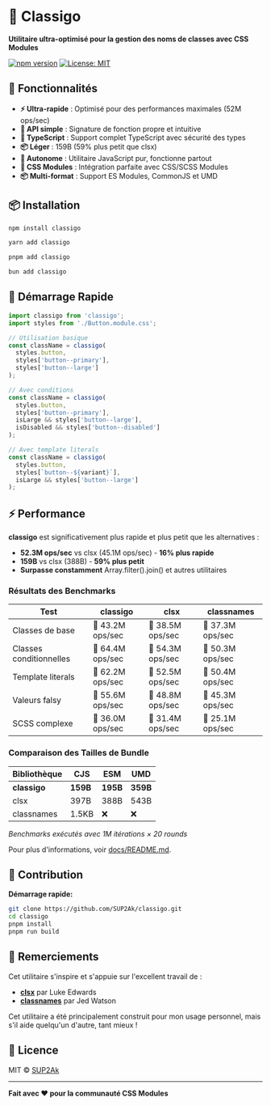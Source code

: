 # 🎯 Classigo

**Utilitaire ultra-optimisé pour la gestion des noms de classes avec CSS Modules**

[![npm version](https://badge.fury.io/js/classigo.svg)](https://badge.fury.io/js/classigo)
[![License: MIT](https://img.shields.io/badge/License-MIT-yellow.svg)](https://opensource.org/licenses/MIT)

## 🚀 Fonctionnalités

- **⚡ Ultra-rapide** : Optimisé pour des performances maximales (52M ops/sec)
- **🎯 API simple** : Signature de fonction propre et intuitive
- **🔧 TypeScript** : Support complet TypeScript avec sécurité des types
- **📦 Léger** : 159B (59% plus petit que clsx)
- **🔄 Autonome** : Utilitaire JavaScript pur, fonctionne partout
- **🎨 CSS Modules** : Intégration parfaite avec CSS/SCSS Modules
- **📦 Multi-format** : Support ES Modules, CommonJS et UMD

## 📦 Installation

```bash
npm install classigo
```

```bash
yarn add classigo
```

```bash
pnpm add classigo
```

```bash
bun add classigo
```



## 🎯 Démarrage Rapide

```typescript
import classigo from 'classigo';
import styles from './Button.module.css';

// Utilisation basique
const className = classigo(
  styles.button,
  styles['button--primary'],
  styles['button--large']
);

// Avec conditions
const className = classigo(
  styles.button,
  styles['button--primary'],
  isLarge && styles['button--large'],
  isDisabled && styles['button--disabled']
);

// Avec template literals
const className = classigo(
  styles.button,
  styles[`button--${variant}`],
  isLarge && styles['button--large']
);
```



## ⚡ Performance

**classigo** est significativement plus rapide et plus petit que les alternatives :

- **52.3M ops/sec** vs clsx (45.1M ops/sec) - **16% plus rapide**
- **159B** vs clsx (388B) - **59% plus petit**
- **Surpasse constamment** Array.filter().join() et autres utilitaires

### Résultats des Benchmarks

| Test | classigo | clsx | classnames |
|------|----------|------|------------|
| Classes de base | 🥇 43.2M ops/sec | 🥈 38.5M ops/sec | 🥉 37.3M ops/sec |
| Classes conditionnelles | 🥇 64.4M ops/sec | 🥈 54.3M ops/sec | 🥉 50.3M ops/sec |
| Template literals | 🥇 62.2M ops/sec | 🥈 52.5M ops/sec | 🥉 50.4M ops/sec |
| Valeurs falsy | 🥇 55.6M ops/sec | 🥈 48.8M ops/sec | 🥉 45.3M ops/sec |
| SCSS complexe | 🥇 36.0M ops/sec | 🥈 31.4M ops/sec | 🥉 25.1M ops/sec |

### Comparaison des Tailles de Bundle

| Bibliothèque | CJS | ESM | UMD |
|--------------|-----|-----|-----|
| **classigo** | **159B** | **195B** | **359B** |
| clsx | 397B | 388B | 543B |
| classnames | 1.5KB | ❌ | ❌ |

*Benchmarks exécutés avec 1M itérations × 20 rounds*

Pour plus d'informations, voir [docs/README.md](./docs/README.md).

## 🤝 Contribution

**Démarrage rapide:**
```bash
git clone https://github.com/SUP2Ak/classigo.git
cd classigo
pnpm install
pnpm run build
```

## 🙏 Remerciements

Cet utilitaire s'inspire et s'appuie sur l'excellent travail de :

- **[clsx](https://github.com/lukeed/clsx)** par Luke Edwards
- **[classnames](https://github.com/JedWatson/classnames)** par Jed Watson

Cet utilitaire a été principalement construit pour mon usage personnel, mais s'il aide quelqu'un d'autre, tant mieux !

## 📄 Licence

MIT © [SUP2Ak](https://github.com/SUP2Ak)

---

**Fait avec ❤️ pour la communauté CSS Modules**
